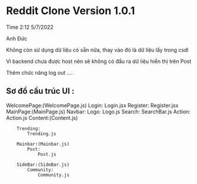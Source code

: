 # Reddit Clone Version 1.0.1

Time 2:12 5/7/2022

Anh Đức

Không còn sử dụng dữ liệu có sẵn nữa, thay vào đó là dữ liệu lấy trong csdl

Vì backend chưa được host nên sẽ không có đầu ra dữ liệu hiển thị trên Post

Thêm chức năng log out ....

## Sơ đồ cấu trúc UI :

WelcomePage:(WelcomePage.js)
    Login:
        Login.jsx
    Register:
        Register.jsx
MainPage:(MainPage.js)
    Navbar:
        Logo:
            Logo.js
        Search:
            SearchBar.js
        Action:
            Action.js
    Content:(Content.js)

        Trending:
            Trending.js

        Mainbar:(Mainbar.js)
            Post:
                Post.js

        SideBar:(SideBar.js)
            Community:
                Community.js